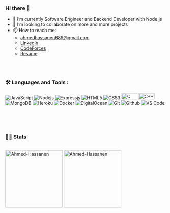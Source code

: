 ### Hi there 👋

- 🔭 I’m currently Software Engineer and Backend Developer with Node.js 
- 👯 I’m looking to collaborate on more and more projects 
- 📫 How to reach me: 
  - ahmedhassanen689@gmail.com
  - [LinkedIn](https://www.linkedin.com/in/ahmed-hassanen-a6a90a220)
  - [CodeForces](https://codeforces.com/profile/ahmad3032000)
  - [Resume](https://drive.google.com/file/d/1X2d_OD8-ySA1ynmKzVQ2XzxzwosYwWoQ/view?usp=sharing)



<br />
<br />

### :hammer_and_wrench: Languages and Tools :

![JavaScript](https://img.shields.io/badge/-JavaScript-black?style=flat-square&logo=javascript)
![Nodejs](https://img.shields.io/badge/-Nodejs-black?style=flat-square&logo=Node.js)
![Expressjs](https://img.shields.io/badge/-Express.js-787878?style=flat-square&logo=Express.js)
![HTML5](https://img.shields.io/badge/-HTML5-E34F26?style=flat-square&logo=html5&logoColor=white)
![CSS3](https://img.shields.io/badge/-CSS3-1572B6?style=flat-square&logo=css3)
<img alt="C" width="50px" height="20px" src="https://img.shields.io/badge/c-%2300599C.svg?style=for-the-badge&logo=c&logoColor=white"/>
<img alt="C++" width="50px" height="20px" src="https://img.shields.io/badge/c++-%2300599C.svg?style=for-the-badge&logo=c%2B%2B&logoColor=white"/>
![MongoDB](https://img.shields.io/badge/-MongoDB-black?style=flat-square&logo=mongodb)
![Heroku](https://img.shields.io/badge/-Heroku-430098?style=flat-square&logo=heroku)
![Docker](https://img.shields.io/badge/-Docker-black?style=flat-square&logo=docker)
![DigitalOcean](https://img.shields.io/badge/-Digital%20Ocean-darkblue?style=flat-square&logo=digitalocean)
![Git](http://img.shields.io/badge/-Git-F1502F?style=flat-square&logo=git)
![Github](http://img.shields.io/badge/-Github-000000?style=flat-square&logo=github)
![VS Code](http://img.shields.io/badge/-VS%20Code-007ACC?style=flat-square&logo=visual%20studio%20code)



<br />
<br />  
<br />

### 👨‍💻 Stats

<br />
<img height="180em" align="center" src="https://github-readme-stats.vercel.app/api/top-langs?usernameahmedokka2&show_icons=true&layout=compact&exclude_repo=k-means-clustering-for-customer-segmentation,phone-book-with-assembly" alt="Ahmed-Hassanen" />
<img height="180em" align="center" src="https://github-readme-stats.vercel.app/api?username=ahmedokka2&show_icons=true&theme=buefy&hide_border=true&locale=en" alt="Ahmed-Hassanen" />

